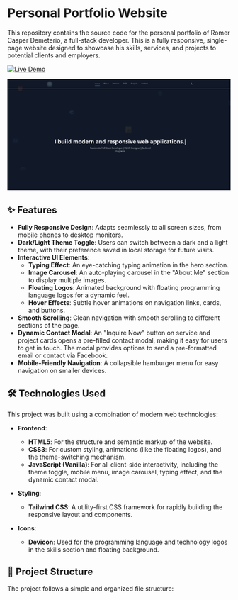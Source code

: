 # Personal Portfolio Website

This repository contains the source code for the personal portfolio of Romer Casper Demeterio, a full-stack developer. This is a fully responsive, single-page website designed to showcase his skills, services, and projects to potential clients and employers.

[![Live Demo](https://img.shields.io/badge/Live-Demo-brightgreen?style=for-the-badge)](https://your-live-demo-link-here.com) <!-- Replace with your live demo link -->

![Portfolio Screenshot](screenshot1.png) <!-- Replace with a path to a screenshot of your site -->

## ✨ Features

-   **Fully Responsive Design**: Adapts seamlessly to all screen sizes, from mobile phones to desktop monitors.
-   **Dark/Light Theme Toggle**: Users can switch between a dark and a light theme, with their preference saved in local storage for future visits.
-   **Interactive UI Elements**:
    -   **Typing Effect**: An eye-catching typing animation in the hero section.
    -   **Image Carousel**: An auto-playing carousel in the "About Me" section to display multiple images.
    -   **Floating Logos**: Animated background with floating programming language logos for a dynamic feel.
    -   **Hover Effects**: Subtle hover animations on navigation links, cards, and buttons.
-   **Smooth Scrolling**: Clean navigation with smooth scrolling to different sections of the page.
-   **Dynamic Contact Modal**: An "Inquire Now" button on service and project cards opens a pre-filled contact modal, making it easy for users to get in touch. The modal provides options to send a pre-formatted email or contact via Facebook.
-   **Mobile-Friendly Navigation**: A collapsible hamburger menu for easy navigation on smaller devices.

## 🛠️ Technologies Used

This project was built using a combination of modern web technologies:

-   **Frontend**:
    -   **HTML5**: For the structure and semantic markup of the website.
    -   **CSS3**: For custom styling, animations (like the floating logos), and the theme-switching mechanism.
    -   **JavaScript (Vanilla)**: For all client-side interactivity, including the theme toggle, mobile menu, image carousel, typing effect, and the dynamic contact modal.

-   **Styling**:
    -   **Tailwind CSS**: A utility-first CSS framework for rapidly building the responsive layout and components.

-   **Icons**:
    -   **Devicon**: Used for the programming language and technology logos in the skills section and floating background.

## 📁 Project Structure

The project follows a simple and organized file structure:

